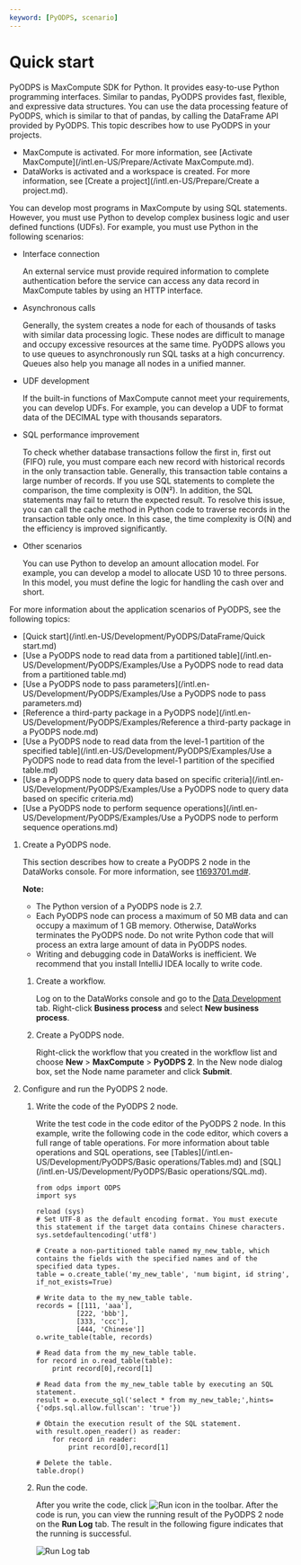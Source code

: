 ```yaml
---
keyword: [PyODPS, scenario]
---
```


# Quick start

PyODPS is MaxCompute SDK for Python. It provides easy-to-use Python programming interfaces. Similar to pandas, PyODPS provides fast, flexible, and expressive data structures. You can use the data processing feature of PyODPS, which is similar to that of pandas, by calling the DataFrame API provided by PyODPS. This topic describes how to use PyODPS in your projects.

-   MaxCompute is activated. For more information, see [Activate MaxCompute](/intl.en-US/Prepare/Activate MaxCompute.md).
-   DataWorks is activated and a workspace is created. For more information, see [Create a project](/intl.en-US/Prepare/Create a project.md).

You can develop most programs in MaxCompute by using SQL statements. However, you must use Python to develop complex business logic and user defined functions \(UDFs\). For example, you must use Python in the following scenarios:

-   Interface connection

    An external service must provide required information to complete authentication before the service can access any data record in MaxCompute tables by using an HTTP interface.

-   Asynchronous calls

    Generally, the system creates a node for each of thousands of tasks with similar data processing logic. These nodes are difficult to manage and occupy excessive resources at the same time. PyODPS allows you to use queues to asynchronously run SQL tasks at a high concurrency. Queues also help you manage all nodes in a unified manner.

-   UDF development

    If the built-in functions of MaxCompute cannot meet your requirements, you can develop UDFs. For example, you can develop a UDF to format data of the DECIMAL type with thousands separators.

-   SQL performance improvement

    To check whether database transactions follow the first in, first out \(FIFO\) rule, you must compare each new record with historical records in the only transaction table. Generally, this transaction table contains a large number of records. If you use SQL statements to complete the comparison, the time complexity is O\(N²\). In addition, the SQL statements may fail to return the expected result. To resolve this issue, you can call the cache method in Python code to traverse records in the transaction table only once. In this case, the time complexity is O\(N\) and the efficiency is improved significantly.

-   Other scenarios

    You can use Python to develop an amount allocation model. For example, you can develop a model to allocate USD 10 to three persons. In this model, you must define the logic for handling the cash over and short.


For more information about the application scenarios of PyODPS, see the following topics:

-   [Quick start](/intl.en-US/Development/PyODPS/DataFrame/Quick start.md)
-   [Use a PyODPS node to read data from a partitioned table](/intl.en-US/Development/PyODPS/Examples/Use a PyODPS node to read data from a partitioned table.md)
-   [Use a PyODPS node to pass parameters](/intl.en-US/Development/PyODPS/Examples/Use a PyODPS node to pass parameters.md)
-   [Reference a third-party package in a PyODPS node](/intl.en-US/Development/PyODPS/Examples/Reference a third-party package in a PyODPS node.md)
-   [Use a PyODPS node to read data from the level-1 partition of the specified table](/intl.en-US/Development/PyODPS/Examples/Use a PyODPS node to read data from the level-1 partition of the specified table.md)
-   [Use a PyODPS node to query data based on specific criteria](/intl.en-US/Development/PyODPS/Examples/Use a PyODPS node to query data based on specific criteria.md)
-   [Use a PyODPS node to perform sequence operations](/intl.en-US/Development/PyODPS/Examples/Use a PyODPS node to perform sequence operations.md)

1.  Create a PyODPS node.

    This section describes how to create a PyODPS 2 node in the DataWorks console. For more information, see [t1693701.md\#]().

    **Note:**

    -   The Python version of a PyODPS node is 2.7.
    -   Each PyODPS node can process a maximum of 50 MB data and can occupy a maximum of 1 GB memory. Otherwise, DataWorks terminates the PyODPS node. Do not write Python code that will process an extra large amount of data in PyODPS nodes.
    -   Writing and debugging code in DataWorks is inefficient. We recommend that you install IntelliJ IDEA locally to write code.
    1.  Create a workflow.

        Log on to the DataWorks console and go to the [Data Development](https://ide2-cn-shanghai.data.aliyun.com/) tab. Right-click **Business process** and select **New business process**.

    2.  Create a PyODPS node.

        Right-click the workflow that you created in the workflow list and choose **New** \> **MaxCompute** \> **PyODPS 2**. In the New node dialog box, set the Node name parameter and click **Submit**.

2.  Configure and run the PyODPS 2 node.

    1.  Write the code of the PyODPS 2 node.

        Write the test code in the code editor of the PyODPS 2 node. In this example, write the following code in the code editor, which covers a full range of table operations. For more information about table operations and SQL operations, see [Tables](/intl.en-US/Development/PyODPS/Basic operations/Tables.md) and [SQL](/intl.en-US/Development/PyODPS/Basic operations/SQL.md).

        ```
        from odps import ODPS
        import sys
        
        reload (sys)
        # Set UTF-8 as the default encoding format. You must execute this statement if the target data contains Chinese characters.
        sys.setdefaultencoding('utf8')
        
        # Create a non-partitioned table named my_new_table, which contains the fields with the specified names and of the specified data types.
        table = o.create_table('my_new_table', 'num bigint, id string', if_not_exists=True)
        
        # Write data to the my_new_table table.
        records = [[111, 'aaa'],
                  [222, 'bbb'],
                  [333, 'ccc'],
                  [444, 'Chinese']]
        o.write_table(table, records)
        
        # Read data from the my_new_table table.
        for record in o.read_table(table):
            print record[0],record[1]
        
        # Read data from the my_new_table table by executing an SQL statement.
        result = o.execute_sql('select * from my_new_table;',hints={'odps.sql.allow.fullscan': 'true'})
        
        # Obtain the execution result of the SQL statement.
        with result.open_reader() as reader:    
            for record in reader:            
                print record[0],record[1]
        
        # Delete the table.
        table.drop()
        ```

    2.  Run the code.

        After you write the code, click ![Run icon](https://static-aliyun-doc.oss-cn-hangzhou.aliyuncs.com/assets/img/en-US/5392309951/p66566.png) in the toolbar. After the code is run, you can view the running result of the PyODPS 2 node on the **Run Log** tab. The result in the following figure indicates that the running is successful.

        ![Run Log tab](https://static-aliyun-doc.oss-cn-hangzhou.aliyuncs.com/assets/img/en-US/9411330061/p94360.png)


